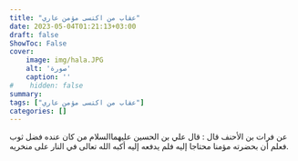 ```yaml
---
title: "عقاب من اكتسى مؤمن عاري"
date: 2023-05-04T01:21:13+03:00
draft: false
ShowToc: False
cover:
    image: img/hala.JPG
    alt: 'صورة'
    caption: ''
#    hidden: false
summary: 
tags: ["عقاب من اكتسى مؤمن عاري"]
categories: []
---
```

عن فرات بن الأحنف قال : قال علي بن الحسين عليهما‌السلام
من كان عنده فضل ثوب فعلم أن بحضرته مؤمنا محتاجا إليه فلم يدفعه
إليه أكبه الله تعالى في النار على منخريه.

